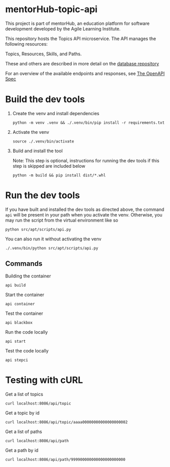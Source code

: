 # mentorHub-topic-api

This project is part of mentorHub, an education platform for software development developed by the Agile Learning Institute.

This repository hosts the Topics API microservice. The API manages the following resources:

Topics, Resources, Skills, and Paths.

These and others are described in more detail on the [database repository](https://github.com/agile-learning-institute/mentorHub-mongodb#collections)

For an overview of the available endpoints and responses, see [The OpenAPI Spec](docs/openapi.yaml)

# Build the dev tools

1. Create the venv and install dependencies

    ```
    python -m venv .venv && ./.venv/bin/pip install -r requirements.txt
    ```

1. Activate the venv

    ```
    source ./.venv/bin/activate
    ```

1. Build and install the tool

    Note: This step is optional, instructions for running the dev tools if this step is skipped are included below

    ```
    python -m build && pip install dist/*.whl
    ```


# Run the dev tools

If you have built and installed the dev tools as directed above, the command `api` will be present in your path when you activate the venv. Otherwise, you may run the script from the virtual environment like so

```
python src/apt/scripts/api.py
```

You can also run it without activating the venv

```
./.venv/bin/python src/apt/scripts/api.py
```

## Commands

Building the container

```
api build
```

Start the container

```
api container
```

Test the container

```
api blackbox
```

Run the code locally

```
api start
```

Test the code locally

```
api stepci
```

# Testing with cURL

Get a list of topics
```
curl localhost:8086/api/topic
```

Get a topic by id
```
curl localhost:8086/api/topic/aaaa00000000000000000002
```

Get a list of paths
```
curl localhost:8086/api/path
```

Get a path by id
```
curl localhost:8086/api/path/999900000000000000000000
```

